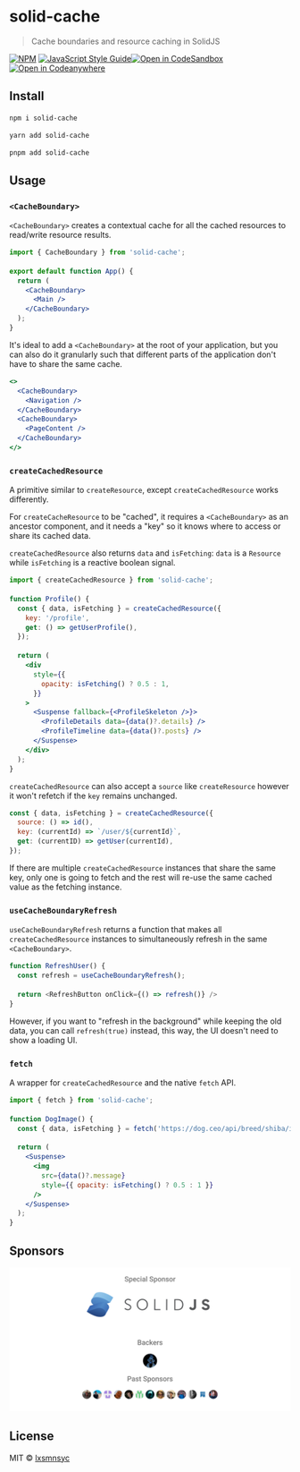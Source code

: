 # solid-cache

> Cache boundaries and resource caching in SolidJS

[![NPM](https://img.shields.io/npm/v/solid-cache.svg)](https://www.npmjs.com/package/solid-cache) [![JavaScript Style Guide](https://badgen.net/badge/code%20style/airbnb/ff5a5f?icon=airbnb)](https://github.com/airbnb/javascript)[![Open in CodeSandbox](https://img.shields.io/badge/Open%20in-CodeSandbox-blue?style=flat-square&logo=codesandbox)](https://codesandbox.io/s/github/LXSMNSYC/solid-cache/tree/main/examples/demo)
[![Open in Codeanywhere](https://img.shields.io/badge/Open%20in-Codeanywhere-blue?style=flat-square&logo=codeanywhere)](https://app.codeanywhere.com/#https://github.com/LXSMNSYC/solid-cache/tree/main/examples/demo)

## Install

```bash
npm i solid-cache
```

```bash
yarn add solid-cache
```

```bash
pnpm add solid-cache
```

## Usage

### `<CacheBoundary>`

`<CacheBoundary>` creates a contextual cache for all the cached resources to read/write resource results.

```jsx
import { CacheBoundary } from 'solid-cache';

export default function App() {
  return (
    <CacheBoundary>
      <Main />
    </CacheBoundary>
  );
}
```

It's ideal to add a `<CacheBoundary>` at the root of your application, but you can also do it granularly such that different parts of the application don't have to share the same cache.

```jsx
<>
  <CacheBoundary>
    <Navigation />
  </CacheBoundary>
  <CacheBoundary>
    <PageContent />
  </CacheBoundary>
</>
```

### `createCachedResource`

A primitive similar to `createResource`, except `createCachedResource` works differently.

For `createCacheResource` to be "cached", it requires a `<CacheBoundary>` as an ancestor component, and it needs a "key" so it knows where to access or share its cached data.

`createCachedResource` also returns `data` and `isFetching`: `data` is a `Resource` while `isFetching` is a reactive boolean signal.

```jsx
import { createCachedResource } from 'solid-cache';

function Profile() {
  const { data, isFetching } = createCachedResource({
    key: '/profile',
    get: () => getUserProfile(),
  });

  return (
    <div
      style={{
        opacity: isFetching() ? 0.5 : 1,
      }}
    >
      <Suspense fallback={<ProfileSkeleton />}>
        <ProfileDetails data={data()?.details} />
        <ProfileTimeline data={data()?.posts} />
      </Suspense>
    </div>
  );
}
```

`createCachedResource` can also accept a `source` like `createResource` however it won't refetch if the `key` remains unchanged.

```jsx
const { data, isFetching } = createCachedResource({
  source: () => id(),
  key: (currentId) => `/user/${currentId}`,
  get: (currentID) => getUser(currentId),
});
```

If there are multiple `createCachedResource` instances that share the same key, only one is going to fetch and the rest will re-use the same cached value as the fetching instance.

### `useCacheBoundaryRefresh`

`useCacheBoundaryRefresh` returns a function that makes all `createCachedResource` instances to simultaneously refresh in the same `<CacheBoundary>`.

```js
function RefreshUser() {
  const refresh = useCacheBoundaryRefresh();

  return <RefreshButton onClick={() => refresh()} />
}
```

However, if you want to "refresh in the background" while keeping the old data, you can call `refresh(true)` instead, this way, the UI doesn't need to show a loading UI.

### `fetch`

A wrapper for `createCachedResource` and the native `fetch` API.

```jsx
import { fetch } from 'solid-cache';

function DogImage() {
  const { data, isFetching } = fetch('https://dog.ceo/api/breed/shiba/images/random').json();

  return (
    <Suspense>
      <img
        src={data()?.message}
        style={{ opacity: isFetching() ? 0.5 : 1 }}
      />
    </Suspense>
  );
}
```

## Sponsors

![Sponsors](https://github.com/lxsmnsyc/sponsors/blob/main/sponsors.svg?raw=true)

## License

MIT © [lxsmnsyc](https://github.com/lxsmnsyc)
